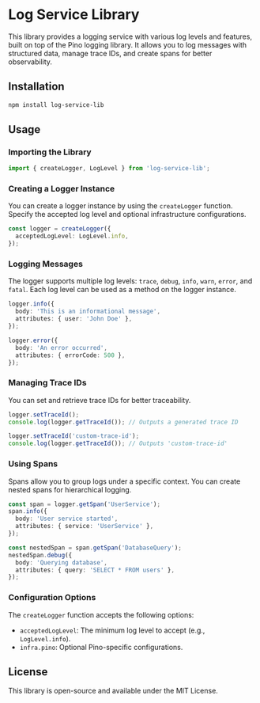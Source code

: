# Log Service Library

This library provides a logging service with various log levels and features, built on top of the Pino logging library. It allows you to log messages with structured data, manage trace IDs, and create spans for better observability.

## Installation

```bash
npm install log-service-lib
```

## Usage

### Importing the Library

```typescript
import { createLogger, LogLevel } from 'log-service-lib';
```

### Creating a Logger Instance

You can create a logger instance by using the `createLogger` function. Specify the accepted log level and optional infrastructure configurations.

```typescript
const logger = createLogger({
  acceptedLogLevel: LogLevel.info,
});
```

### Logging Messages

The logger supports multiple log levels: `trace`, `debug`, `info`, `warn`, `error`, and `fatal`. Each log level can be used as a method on the logger instance.

```typescript
logger.info({
  body: 'This is an informational message',
  attributes: { user: 'John Doe' },
});

logger.error({
  body: 'An error occurred',
  attributes: { errorCode: 500 },
});
```

### Managing Trace IDs

You can set and retrieve trace IDs for better traceability.

```typescript
logger.setTraceId();
console.log(logger.getTraceId()); // Outputs a generated trace ID

logger.setTraceId('custom-trace-id');
console.log(logger.getTraceId()); // Outputs 'custom-trace-id'
```

### Using Spans

Spans allow you to group logs under a specific context. You can create nested spans for hierarchical logging.

```typescript
const span = logger.getSpan('UserService');
span.info({
  body: 'User service started',
  attributes: { service: 'UserService' },
});

const nestedSpan = span.getSpan('DatabaseQuery');
nestedSpan.debug({
  body: 'Querying database',
  attributes: { query: 'SELECT * FROM users' },
});
```

### Configuration Options

The `createLogger` function accepts the following options:

- `acceptedLogLevel`: The minimum log level to accept (e.g., `LogLevel.info`).
- `infra.pino`: Optional Pino-specific configurations.

## License

This library is open-source and available under the MIT License.
